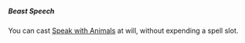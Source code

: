 ##### Beast Speech

You can cast [Speak with Animals](#Speak_with_Animals_speak_with_animals) at will, without expending a spell slot.
